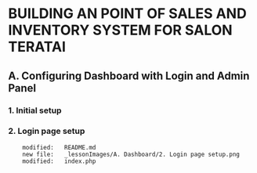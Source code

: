 # BUILDING AN POINT OF SALES AND INVENTORY SYSTEM FOR SALON TERATAI

## A. Configuring Dashboard with Login and Admin Panel

### 1. Initial setup

### 2. Login page setup

        modified:   README.md
        new file:   _lessonImages/A. Dashboard/2. Login page setup.png
        modified:   index.php
